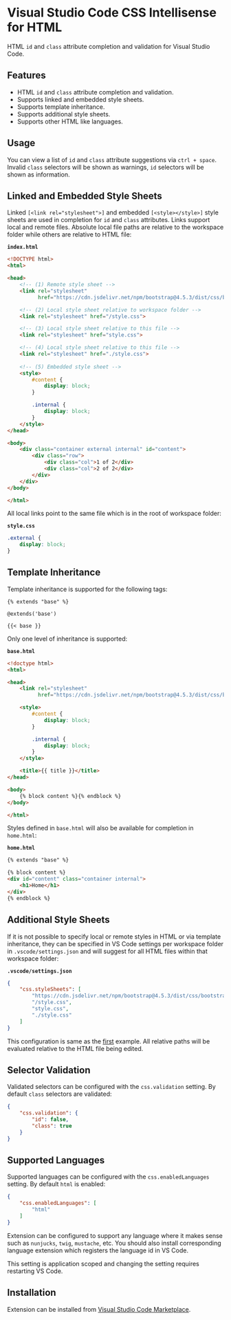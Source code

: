 # Visual Studio Code CSS Intellisense for HTML

HTML `id` and `class` attribute completion and validation for Visual Studio Code.

## Features

- HTML `id` and `class` attribute completion and validation.
- Supports linked and embedded style sheets.
- Supports template inheritance.
- Supports additional style sheets.
- Supports other HTML like languages.

## Usage

You can view a list of `id` and `class` attribute suggestions via `ctrl + space`. Invalid `class` selectors will be shown as warnings, `id` selectors will be shown as information.

## Linked and Embedded Style Sheets

Linked `[<link rel="stylesheet">]` and embedded `[<style></style>]` style sheets are used in completion for `id` and `class` attributes. Links support local and remote files. Absolute local file paths are relative to the workspace folder while others are relative to HTML file:

**`index.html`**
```html
<!DOCTYPE html>
<html>

<head>
    <!-- (1) Remote style sheet -->
    <link rel="stylesheet"
          href="https://cdn.jsdelivr.net/npm/bootstrap@4.5.3/dist/css/bootstrap.min.css">

    <!-- (2) Local style sheet relative to workspace folder -->
    <link rel="stylesheet" href="/style.css">

    <!-- (3) Local style sheet relative to this file -->
    <link rel="stylesheet" href="style.css">

    <!-- (4) Local style sheet relative to this file -->
    <link rel="stylesheet" href="./style.css">
    
    <!-- (5) Embedded style sheet -->
    <style>
        #content {
            display: block;
        }

        .internal {
            display: block;
        }
    </style>
</head>

<body>
    <div class="container external internal" id="content">
        <div class="row">
            <div class="col">1 of 2</div>
            <div class="col">2 of 2</div>
        </div>
    </div>
</body>

</html>
```
All local links point to the same file which is in the root of workspace folder:

**`style.css`**
```css
.external {
    display: block;
}
```

## Template Inheritance

Template inheritance is supported for the following tags:

```
{% extends "base" %}

@extends('base')

{{< base }}
```

Only one level of inheritance is supported:

**`base.html`**
```html
<!doctype html>
<html>

<head>
    <link rel="stylesheet"
          href="https://cdn.jsdelivr.net/npm/bootstrap@4.5.3/dist/css/bootstrap.min.css">

    <style>
        #content {
            display: block;
        }

        .internal {
            display: block;
        }
    </style>

    <title>{{ title }}</title>
</head>

<body>
    {% block content %}{% endblock %}
</body>

</html>
```

Styles defined in `base.html` will also be available for completion in `home.html`:

**`home.html`**
```html
{% extends "base" %}

{% block content %}
<div id="content" class="container internal">
    <h1>Home</h1>
</div>
{% endblock %}
```

## Additional Style Sheets

If it is not possible to specify local or remote styles in HTML or via template inheritance, they can be specified in VS Code settings per workspace folder in `.vscode/settings.json` and will suggest for all HTML files within that workspace folder:

**`.vscode/settings.json`**
```json
{
    "css.styleSheets": [
        "https://cdn.jsdelivr.net/npm/bootstrap@4.5.3/dist/css/bootstrap.min.css",
        "/style.css",
        "style.css",
        "./style.css"
    ]
}
```

This configuration is same as the [first](#linked-and-embedded-style-sheets) example. All relative paths will be evaluated relative to the HTML file being edited.

## Selector Validation

Validated selectors can be configured with the `css.validation` setting. By default `class` selectors are validated:

```json
{
    "css.validation": {
        "id": false,
        "class": true
    }
}
```

## Supported Languages

Supported languages can be configured with the `css.enabledLanguages` setting. By default `html` is enabled:

```json
{
    "css.enabledLanguages": [
        "html"
    ]
}
```

Extension can be configured to support any language where it makes sense such as `nunjucks`, `twig`, `mustache`, etc. You should also install corresponding language extension which registers the language id in VS Code.

This setting is application scoped and changing the setting requires restarting VS Code.

## Installation

Extension can be installed from [Visual Studio Code Marketplace](https://marketplace.visualstudio.com/items?itemName=ecmel.vscode-html-css).
